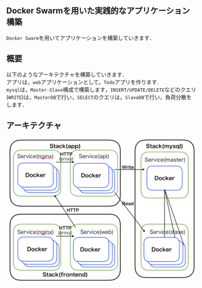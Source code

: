 ## Docker Swarmを用いた実践的なアプリケーション構築
`Docker Swarm`を用いてアプリケーションを構築していきます．
## 概要
以下のようなアーキテクチャを構築していきます．  
アプリは，`web`アプリケーションとして，`Todo`アプリを作ります.  
`mysql`は，`Master-Slave`構成で構築します，`INSERT/UPDATE/DELETE`などのクエリ(`WRITE`)は，`MasterDB`で行い，`SELECT`のクエリは，`SlaveDB`で行い，負荷分散をします．
## アーキテクチャ

![architecture](https://github.com/mytheta/TodoApp/blob/master/architecture.png)